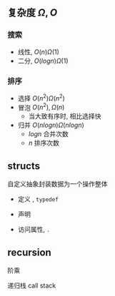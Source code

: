 ## 复杂度 $\Omega , O$

### 搜索

- 线性, $O(n) \Omega(1)$
- 二分, $O(logn) \Omega(1)$

### 排序

- 选择 $O(n^2) \Omega(n^2)$
- 冒泡 $O(n^2), \Omega(n)$
  - 当大致有序时, 相比选择快
- 归并 $O(nlogn) \Omega(nlogn)$
  - $logn$ 合并次数
  - $n$ 排序次数

## structs

自定义抽象封装数据为一个操作整体

- 定义 , `typedef`

- 声明

- 访问属性, `.`

## recursion

阶乘

递归栈 call stack

